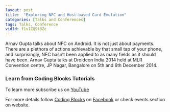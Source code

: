 ```yaml
---
layout: post
title:  "Exploring NFC and Host-based Card Emulation"
categories: [Talks and Conferences]
tags: Talks, Conference
vidId: f1v1ZQSt8Zc
---
```


Arnav Gupta talks about NFC on Android. It is not just about payments. There are a plethora of actions achievable by that small tap of your phone, and surprisingly, NFC hasn’t been applied to as many fields as it should have been.
Arnav Gupta talks at Droidcon India 2014 held at MLR Convention centre, JP Nagar, Bangalore on 5th and 6th December 2014.


### **Learn from Coding Blocks Tutorials**
To learn more subscribe us on [YouTube](http://cb.lk/yt) 

For more details follow [Coding Blocks](http://cb.lk) on [Facebook](http://facebook.com/codingblocksindia) or check events section on website.
